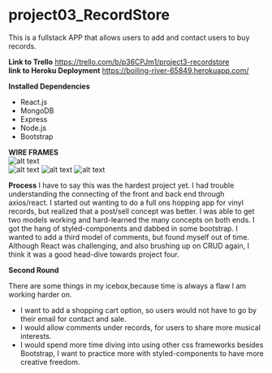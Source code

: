 # project03_RecordStore
This is a fullstack APP that allows users to add and contact users to buy records.


**Link to Trello**
https://trello.com/b/p36CPJm1/project3-recordstore<br>
**link to Heroku Deployment**
https://boiling-river-65849.herokuapp.com/



**Installed Dependencies**
<ul>
<li>React.js</li>
<li>MongoDB</li>
<li>Express</li>
<li>Node.js</li>
<li>Bootstrap</li>
</ul>

**WIRE FRAMES**<br>
![alt text](https://vectr.com/sbaker91/a1dQDcAuBf.svg?width=640&height=640&select=a1dQDcAuBfpage0)<br>
![alt text](https://vectr.com/sbaker91/a1dQDcAuBf.svg?width=640&height=640&select=i1NqSH3Roe)
![alt text](https://vectr.com/sbaker91/a1dQDcAuBf.svg?width=640&height=640&select=c8uSPdHag)
![alt text](https://vectr.com/sbaker91/a1dQDcAuBf.svg?width=640&height=640&select=c2JvimMgED)

**Process**
I have to say this was the hardest project yet. I had trouble understanding the connecting of the front and back end through axios/react. I started out wanting to do a full ons hopping app for vinyl records, but realized that a post/sell concept was better. I was able to get two models working and hard-learned the many concepts on both ends. I got the hang of styled-components and dabbed in some bootstrap. I wanted to add a third model of comments, but found myself out of time. Although React was challenging, and also brushing up on CRUD again, I think it was a good head-dive towards project four. 




**Second Round**

<p>There are some things in my icebox,because time is always a flaw I am working harder on.
</p>
<ul>
<li>I want to add a shopping cart option, so users would not have to go by their email for contact and sale.</li>
<li>I would allow comments under records, for users to share more musical interests.</li>
<li>I would spend more time diving into using other css frameworks besides Bootstrap, I want to practice more with styled-components to have more creative freedom.</li>
</ul>


